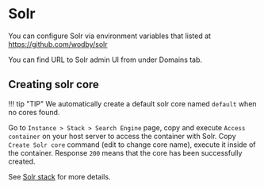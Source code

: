 # Solr

You can configure Solr via environment variables that listed at https://github.com/wodby/solr

You can find URL to Solr admin UI from under Domains tab.

## Creating solr core

!!! tip "TIP"
    We automatically create a default solr core named `default` when no cores found.

Go to `Instance > Stack > Search Engine` page, copy and execute `Access container` on your host server to access the container with Solr. Copy `Create Solr core` command (edit to change core name), execute it inside of the container. Response `200` means that the core has been successfully created.

See [Solr stack](https://cloud.wodby.com/stackhub/dc8074a9-f27d-44a8-8f88-5922b4e16d2f) for more details.
